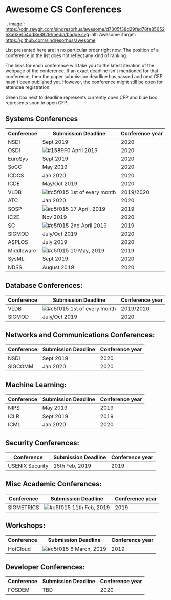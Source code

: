 Awesome CS Conferences
=============================

.. image:: https://cdn.rawgit.com/sindresorhus/awesome/d7305f38d29fed78fa85652e3a63e154dd8e8829/media/badge.svg
   :alt: Awesome
   :target: https://github.com/sindresorhus/awesome

List presented here are in no particular order right now.
The position of a conference in the list does not reflect any kind of ranking.

The links for each conference will take you to the latest iteration of the webpage of the conference. If an exact deadline isn't mentioned for that conference, then the paper submission deadline has passed and next CFP hasn't been published yet. However, the conference might still be open for attendee registration.

Green box next to deadline represents currently open CFP and blue box represents soon to open CFP.

Systems Conferences
---------------
| Conference| Submission Deadline | Conference year|
|-----------|-------------------------------|------|
|NSDI|Sept 2019|2020|
|OSDI|![#1589F0](https://placehold.it/15/1589F0/000000?text=+) April 2019|2020|
|EuroSys|Sept 2019|2020|
|SoCC|May 2019|2020|
|ICDCS|Jan 2020|2020|
|ICDE|May/Oct 2019|2020|
|VLDB|![#c5f015](https://placehold.it/15/c5f015/000000?text=+) 1st of every month|2019/2020|
|ATC|Jan 2020|2020|
|SOSP|![#c5f015](https://placehold.it/15/c5f015/000000?text=+) 17 April, 2019|2019|
|IC2E|Nov 2019|2020|
|SC|![#c5f015](https://placehold.it/15/c5f015/000000?text=+) 2nd April 2019|2019|
|SIGMOD|July/Oct 2019|2020|
|ASPLOS|July 2019|2020|
|Middleware|![#c5f015](https://placehold.it/15/c5f015/000000?text=+) 10 May, 2019|2019|
|SysML|Sept 2019|2020|
|NDSS|August 2019|2020|


Database Conferences:
---------------------
| Conference| Submission Deadline | Conference year|
|-----------|-------------------------------|------|
|VLDB|![#c5f015](https://placehold.it/15/c5f015/000000?text=+) 1st of every month|2019/2020|
|SIGMOD|July/Oct 2019|2020|

Networks and Communications Conferences:
---------------------
| Conference| Submission Deadline | Conference year|
|-----------|-------------------------------|------|
|NSDI|Sept 2019|2020|
|SIGCOMM|Jan 2020|2020|

Machine Learning:
----------------
| Conference| Submission Deadline | Conference year|
|-----------|-------------------------------|------|
|NIPS|May 2019|2019|
|ICLR|Sept 2019|2019|
|ICML|Jan 2020|2020|
Security Conferences:
----------
| Conference| Submission Deadline | Conference year|
|-----------|-------------------------------|------|
|USENIX Security|15th Feb, 2019|2019|

Misc Academic Conferences:
----------
| Conference| Submission Deadline | Conference year|
|-----------|-------------------------------|------|
|SIGMETRICS|![#c5f015](https://placehold.it/15/c5f015/000000?text=+) 11th Feb, 2019|2019|

Workshops:
----------
| Conference| Submission Deadline | Conference year|
|-----------|-------------------------------|------|
|HotCloud|![#c5f015](https://placehold.it/15/c5f015/000000?text=+) 6 March, 2019|2019|

Developer Conferences:
---------------------
| Conference| Submission Deadline | Conference year|
|-----------|-------------------------------|------|
|FOSDEM|TBD|2020|
